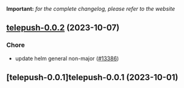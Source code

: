 **Important:**
*for the complete changelog, please refer to the website*




## [telepush-0.0.2](https://github.com/succelle/charts/compare/telepush-0.0.1...telepush-0.0.2) (2023-10-07)

### Chore

- update helm general non-major ([#13386](https://github.com/succelle/charts/issues/13386))
  
  


## [telepush-0.0.1]telepush-0.0.1 (2023-10-01)


